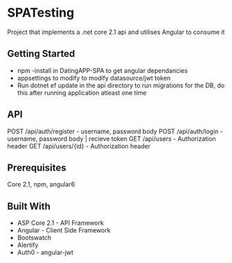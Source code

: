 # SPATesting
Project that implements a .net core 2.1 api and utilises Angular to consume it

## Getting Started
- npm -install in DatingAPP-SPA to get angular dependancies 
- appsettings to modify to modify datasource/jwt token 
- Run dotnet ef update in the api directory to run migrations for the DB, do this after running application atleast one time

## API

POST <Server>/api/auth/register - username, password body
POST <Server>/api/auth/login - username, password body | recieve token
GET <Server>/api/users - Authorization header
GET <Server>/api/users/{id} - Authorization header


## Prerequisites
Core 2.1, npm, angular6

## Built With
- ASP Core 2.1 - API Framework
- Angular - Client Side Framework
- Bootswatch
- Alertify
- Auth0 - angular-jwt
